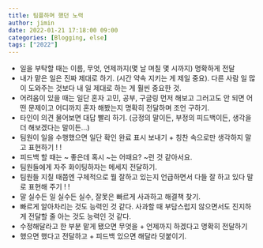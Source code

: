 ```yaml
---
title: 팀플하며 했던 노력
author: jimin
date: 2022-01-21 17:18:00 09:00
categories: [Blogging, else]
tags: ["2022"]
---
```


- 일을 부탁할 때는 이름, 무엇, 언제까지(몇 날 며칠 몇 시까지) 명확하게 전달
- 내가 맡은 일은 진짜 제대로 하기. (시간 약속 지키는 게 제일 중요). 다른 사람 일 많이 도와주는 것보다 내 일 제대로 하는 게 훨씬 중요한 것.
- 어려움이 있을 때는 일단 혼자 고민, 공부, 구글링 먼저 해보고 그러고도 안 되면 어떤 문제이고 어디까지 혼자 해봤는지 명확히 전달하며 조언 구하기.
- 타인이 의견 물어보면 대답 빨리 하기. (긍정의 말이든, 부정의 피드백이든, 생각을 더 해보겠다는 말이든...)
- 팀원이 일을 수행했으면 일단 확인 완료 표시 보내기 + 칭찬 속으로만 생각하지 말고 표현하기 ! !
- 피드백 할 때는 ~ 좋은데 혹시 ~는 어때요? ~런 것 같아서요.
- 팀원들에게 자주 화이팅하자는 메세지 전달하기.
- 팀원들 지칠 때쯤엔 구체적으로 뭘 잘하고 있는지 언급하면서 다들 잘 하고 있다 말로 표현해 주기 ! !
- 말 실수든 일 실수든 실수, 잘못은 빠르게 사과하고 해결책 찾기.
- 빠르게 알아차리는 것도 능력인 것 같다. 사과할 때 부담스럽지 않으면서도 진지하게 전달할 줄 아는 것도 능력인 것 같다.
- 수정해달라고 한 부분 맡게 됐으면 무엇을 + 언제까지 하겠다고 명확히 전달하기
- 했으면 했다고 전달하고 + 피드백 있으면 해달라 덧붙이기.